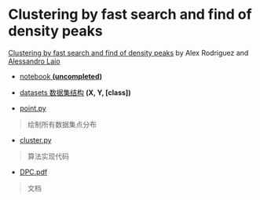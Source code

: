 # Clustering by fast search and find of density peaks

[Clustering by fast search and find of density peaks](http://science.sciencemag.org/content/344/6191/1492.full) by Alex Rodriguez and [Alessandro Laio](https://people.sissa.it/~laio/)

- [notebook **(uncompleted)**](https://github.com/ahazxm/DPC/blob/master/Clustering%20by%20fast%20search%20and%20find%20of%20density%20peaks.ipynb)

- [datasets 数据集结构](https://github.com/7thMar/DPC/tree/master/dataset) **(X, Y, [class])**

- [point.py](https://github.com/7thMar/DPC/blob/master/point.py)
> 绘制所有数据集点分布

- [cluster.py](https://github.com/7thMar/DPC/blob/master/cluster.py)
> 算法实现代码

- [DPC.pdf](https://github.com/7thMar/DPC/blob/master/DPC.pdf)
> 文档

